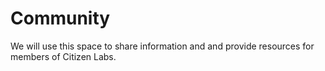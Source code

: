 # Community
We will use this space to share information and and provide resources for members of Citizen Labs.




